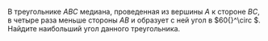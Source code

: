 В треугольнике $ABC$ медиана, проведенная из вершины $A$ к стороне $BC$, в четыре раза меньше стороны $AB$ и образует с ней угол в $60{}^\circ $. Найдите наибольший угол данного треугольника.